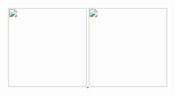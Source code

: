 <!--
**fanlide/fanlide** is a ✨ _special_ ✨ repository because its `README.md` (this file) appears on your GitHub profile.

Here are some ideas to get you started:

- 🔭 I’m currently working on ...
- 🌱 I’m currently learning ...
- 👯 I’m looking to collaborate on ...
- 🤔 I’m looking for help with ...
- 💬 Ask me about ...
- 📫 How to reach me: ...
- 😄 Pronouns: ...
- ⚡ Fun fact: ...
-->
<div>
  <a href="https://github.com/mapleafgo" >
    <img height="160px" art="Mapleafgo's Github Stats" src="https://github-readme-stats.vercel.app/api?username=mapleafgo&show_icons=true&theme=vue-dark&&count_private=true&hide_title=true" />
  </a>
  <a href="https://github.com/mapleafgo" >
    <img height="160px" art="Top Langs" src="https://github-readme-stats.vercel.app/api/top-langs/?username=mapleafgo&layout=compact&hide=c%2B%2B,cmake&theme=vue-dark" />
  </a>
</div>

